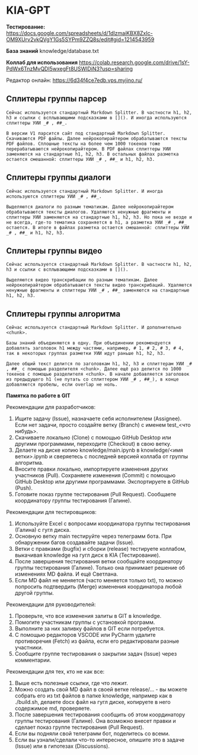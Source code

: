 # KIA-GPT

**Тестирование:** 
https://docs.google.com/spreadsheets/d/1dlzmaiKBX8ZxIc-OM9XUrv2vkQVgY1Gs5SYPm9ZZQ8s/edit#gid=1214543959

**База знаний** 
knowledge/database.txt

**Коллаб для использования** 
https://colab.research.google.com/drive/1sY-PdWx6TnzMvQDI5wxegFt8USWlDiN3?usp=sharing


Редактор онлайн: https://6d34f4ce7edb.vps.myjino.ru/


## Сплитеры группы парсер

`Сейчас используется стандартный Markdown Splitter. В частности h1, h2, h3 и ссылки с всплывающими подсказками в [](). И иногда используются сплиттеры УИИ _# , ##_.`

`В версии V1 парсится сайт под стандартный Markdown Splitter. Скачиваются PDF файлы. Далее нейрокопирайтером обрабатываются тексты PDF файлов. Cплошные тексты на более чем 1000 токенов тоже перерабатываются нейрокопирайтером. В PDF файлах сплиттеры УИИ заменяются на стандартные h1, h2, h3. В остальных файлах разметка остается смешанной: сплиттеры УИИ _# , ##_ и h1, h2, h3.`

## Сплитеры группы диалоги

`Сейчас используется стандартный Markdown Splitter. И иногда используются сплиттеры УИИ _# , ##_.`

`Выделяются диалоги по разным тематикам. Далее нейрокопирайтером обрабатываются тексты диалогов. Удаляются ненужные фрагменты и сплиттеры УИИ заменяются на стандартные h1, h2, h3. Но пока не везде и не всегда, где-то тематика сохраняется в h1, а разметка УИИ _# , ##_ остается. В итоге в файлах разметка остается смешанной: сплиттеры УИИ _# , ##_ и h1, h2, h3.`

## Сплитеры группы видео

`Сейчас используется стандартный Markdown Splitter. В частности h1, h2, h3 и ссылки с всплывающими подсказками в []().`

`Выделяются видео транскрибации по разным тематикам. Далее нейрокопирайтером обрабатываются тексты видео транскрибаций. Удаляются ненужные фрагменты и сплиттеры УИИ _# , ##_ заменяются на стандартные h1, h2, h3.`

## Сплитеры группы алгоритма

`Сейчас используется стандартный Markdown Splitter. И дополнительно <chunk>.`

`Базы знаний объединяются в одну. При объединении рекомендуется добавлять заголовок h1 между частями, например, # 1, # 2, # 3, # 4, так в некоторых группах разметки УИИ идут раньше h1, h2, h3.`

`Далее общий текст делится по заголовкам h1, h2, h3 и сплиттерам УИИ _# , ##_ c помощью разделителя <chunk>. Далее ещё раз делится по 1000 токенов с помощью разделителя <chunk>. В начале добавляется заголовок из предыдущего h1 (не путать со сплиттером УИИ _# , ##_), в конце добавляются пробелы, если overlap не ноль.`

**Памятка по работе в GIT**

Рекомендации для разработчиков:
1. Ищите задачу (Issue), назначаете себя исполнителем (Assignee). Если нет задачи, просто создайте ветку (Branch) c именем test_<что нибудь>.
2. Скачиваете локально (Clone) с помощью GitHub Desktop или другими программами, переходите (Checkout) в свою ветку.
3. Делаете на диске копию knowledge/main.ipynb в knowledge/<имя ветки>.ipynb и сверяетесь с последней версией коллаба от группы алгоритма.
4. Вносите правки локально, импортируете изменения других участников (Pull). Сохраняете изменения (Commit) с помощью GitHub Desktop или другими программами. Экспортируете в GitHub (Push).
5. Готовите показ группе тестирования (Pull Request). Сообщаете координатору группы тестирования (Галине).

Рекомендации для тестировщиков:
1. Используйте Excel c вопросами координатора группы тестирования (Галина) с гугл диска.
2. Основную ветку main тестируйте через телеграмм бота. При обнаружении багов создавайте задачи (Issue).
3. Ветки с правками (bugfix) и сборки (release) тестируете коллабом, выкачивая knowledge на гугл диск в KIA (Тестирование).
4. После завершения тестирования ветки сообщайте координатору группы тестирования (Галине). Только она принимает решение об изменениях MD файла. И ещё Светлана.
5. Если MD файл не меняется (часто меняется только txt), то можно попросить подтвердить (Merge) изменения координатора любой другой группы.

Рекомендации для руководителей:
1. Проверьте, что все изменения залиты в GIT в knowledge.
2. Помогите участникам группы с установкой программ.
3. Выполните за них заливку файлов в GIT если потребуется.
4. С помощью редакторов VSCODE или PyCharm удалите противоречия (Fetch) из файла, если его редактировали разные участники.
5. Сообщите группе тестирования о закрытии задач (Issue) через комментарии.

Рекомендации для тех, кто не как все:
1. Выше есть полезные ссылки, где что лежит.
2. Можно создать свой MD файл в своей ветке release/... - вы можете собрать его из txt файлов в папке knowledge, например как в ./build.sh, делаете docx файл на гугл диске, копируете в него содержимое md, проверяете.
3. После завершения тестирования сообщить об этом координатору группы тестирования (Галине). Она возможно внесет правки и сделает показ группе тестирования (Pull Request).
4. Если вы подняли свой телеграмм бот, поделитесь со всеми.
5. Если вы узнали/сделали что-то интересное, опишите это в задаче (Issue) или в гипотезах (Discussions).
